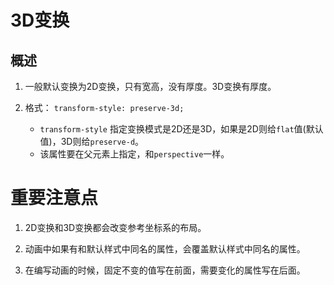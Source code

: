 # 3D变换

## 概述

1. 一般默认变换为2D变换，只有宽高，没有厚度。3D变换有厚度。

2. 格式： `transform-style: preserve-3d;`
    - `transform-style` 指定变换模式是2D还是3D，如果是2D则给`flat`值(默认值)，3D则给`preserve-d`。
    - 该属性要在父元素上指定，和`perspective`一样。
    
# 重要注意点

1. 2D变换和3D变换都会改变参考坐标系的布局。

2. 动画中如果有和默认样式中同名的属性，会覆盖默认样式中同名的属性。

3. 在编写动画的时候，固定不变的值写在前面，需要变化的属性写在后面。